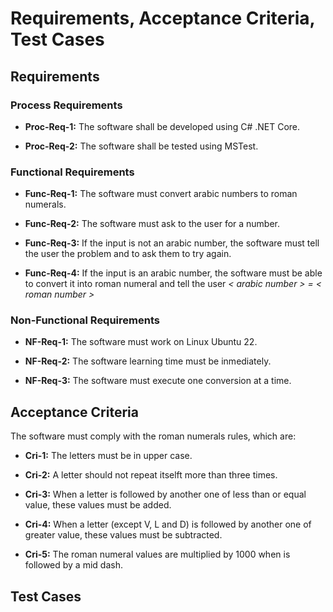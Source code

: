 # Requirements, Acceptance Criteria, Test Cases

## Requirements

### Process Requirements

* **Proc-Req-1:** The software shall be developed using C# .NET Core.

* **Proc-Req-2:** The software shall be tested using MSTest.

### Functional Requirements

* **Func-Req-1:** The software must convert arabic numbers to roman numerals.

* **Func-Req-2:** The software must ask to the user for a number.

* **Func-Req-3:** If the input is not an arabic number, the software must tell the user the problem and to ask them to try again.

* **Func-Req-4:** If the input is an arabic number, the software must be able to convert it into roman numeral and tell the user *< arabic number > = < roman number >*

### Non-Functional Requirements

* **NF-Req-1:** The software must work on Linux Ubuntu 22.

* **NF-Req-2:** The software learning time must be inmediately.

* **NF-Req-3:** The software must execute one conversion at a time.

## Acceptance Criteria

The software must comply with the roman numerals rules, which are:

* **Cri-1:** The letters must be in upper case.

* **Cri-2:** A letter should not repeat itselft more than three times.

* **Cri-3:** When a letter is followed by another one of less than or equal value, these values must be added.

* **Cri-4:** When a letter (except V, L and D) is followed by another one of greater value, these values must be subtracted.

* **Cri-5:** The roman numeral values are multiplied by 1000 when is followed by a mid dash.

## Test Cases

